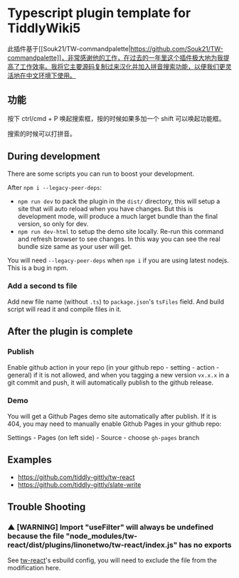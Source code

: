 # Typescript plugin template for TiddlyWiki5

此插件基于[[Souk21/TW-commandpalette|https://github.com/Souk21/TW-commandpalette]]，非常感谢他的工作，在过去的一年里这个插件极大地为我提高了工作效率。我将它主要源码复制过来汉化并加入拼音搜索功能，以便我们更灵活地在中文环境下使用。

## 功能

按下 ctrl/cmd + P 唤起搜索框，按的时候如果多加一个 shift 可以唤起功能框。

搜索的时候可以打拼音。

## During development

There are some scripts you can run to boost your development.

After `npm i --legacy-peer-deps`:

- `npm run dev` to pack the plugin in the `dist/` directory, this will setup a site that will auto reload when you have changes. But this is development mode, will produce a much larget bundle than the final version, so only for dev.
- `npm run dev-html` to setup the demo site locally. Re-run this command and refresh browser to see changes. In this way you can see the real bundle size same as your user will get.

You will need `--legacy-peer-deps` when `npm i` if you are using latest nodejs. This is a bug in npm.

### Add a second ts file

Add new file name (without `.ts`) to `package.json`'s `tsFiles` field. And build script will read it and compile files in it.

## After the plugin is complete

### Publish

Enable github action in your repo (in your github repo - setting - action - general) if it is not allowed, and when you tagging a new version `vx.x.x` in a git commit and push, it will automatically publish to the github release.

### Demo

You will get a Github Pages demo site automatically after publish. If it is 404, you may need to manually enable Github Pages in your github repo:

Settings - Pages (on left side) - Source - choose `gh-pages` branch

## Examples

- https://github.com/tiddly-gittly/tw-react
- https://github.com/tiddly-gittly/slate-write

## Trouble Shooting

### ▲ [WARNING] Import "useFilter" will always be undefined because the file "node_modules/tw-react/dist/plugins/linonetwo/tw-react/index.js" has no exports

See [tw-react](https://github.com/tiddly-gittly/tw-react/blob/eb858d33737bfa6cff35f58f27770321080980f6/esbuild.config.mjs#L35-L43)'s esbuild config, you will need to exclude the file from the modification here.
